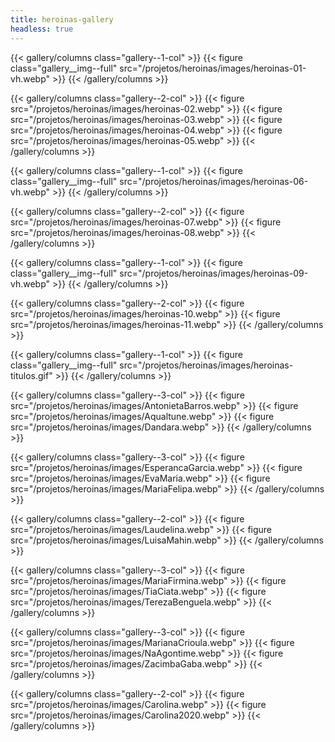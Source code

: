```yaml
---
title: heroinas-gallery
headless: true
---
```


{{< gallery/columns class="gallery--1-col" >}}
  {{< figure class="gallery__img--full" src="/projetos/heroinas/images/heroinas-01-vh.webp" >}}
{{< /gallery/columns >}}

{{< gallery/columns class="gallery--2-col" >}}
  {{< figure src="/projetos/heroinas/images/heroinas-02.webp" >}}
  {{< figure src="/projetos/heroinas/images/heroinas-03.webp" >}}
  {{< figure src="/projetos/heroinas/images/heroinas-04.webp" >}}
  {{< figure src="/projetos/heroinas/images/heroinas-05.webp" >}}
{{< /gallery/columns >}}

{{< gallery/columns class="gallery--1-col" >}}
  {{< figure class="gallery__img--full" src="/projetos/heroinas/images/heroinas-06-vh.webp" >}}
{{< /gallery/columns >}}

{{< gallery/columns class="gallery--2-col" >}}
  {{< figure src="/projetos/heroinas/images/heroinas-07.webp" >}}
  {{< figure src="/projetos/heroinas/images/heroinas-08.webp" >}}
{{< /gallery/columns >}}

{{< gallery/columns class="gallery--1-col" >}}
  {{< figure class="gallery__img--full" src="/projetos/heroinas/images/heroinas-09-vh.webp" >}}
{{< /gallery/columns >}}

{{< gallery/columns class="gallery--2-col" >}}
  {{< figure src="/projetos/heroinas/images/heroinas-10.webp" >}}
  {{< figure src="/projetos/heroinas/images/heroinas-11.webp" >}}
{{< /gallery/columns >}}

{{< gallery/columns class="gallery--1-col" >}}
  {{< figure class="gallery__img--full" src="/projetos/heroinas/images/heroinas-titulos.gif" >}}
{{< /gallery/columns >}}

{{< gallery/columns class="gallery--3-col" >}}
  {{< figure src="/projetos/heroinas/images/AntonietaBarros.webp" >}}
  {{< figure src="/projetos/heroinas/images/Aqualtune.webp" >}}
  {{< figure src="/projetos/heroinas/images/Dandara.webp" >}}
{{< /gallery/columns >}}


{{< gallery/columns class="gallery--3-col" >}}
  {{< figure src="/projetos/heroinas/images/EsperancaGarcia.webp" >}}
  {{< figure src="/projetos/heroinas/images/EvaMaria.webp" >}}
  {{< figure src="/projetos/heroinas/images/MariaFelipa.webp" >}}
{{< /gallery/columns >}}

{{< gallery/columns class="gallery--2-col" >}}
    {{< figure src="/projetos/heroinas/images/Laudelina.webp" >}}
  {{< figure src="/projetos/heroinas/images/LuisaMahin.webp" >}}
{{< /gallery/columns >}}

{{< gallery/columns class="gallery--3-col" >}}
    {{< figure src="/projetos/heroinas/images/MariaFirmina.webp" >}}
    {{< figure src="/projetos/heroinas/images/TiaCiata.webp" >}}
    {{< figure src="/projetos/heroinas/images/TerezaBenguela.webp" >}}
{{< /gallery/columns >}}

{{< gallery/columns class="gallery--3-col" >}}
  {{< figure src="/projetos/heroinas/images/MarianaCrioula.webp" >}}
  {{< figure src="/projetos/heroinas/images/NaAgontime.webp" >}}
  {{< figure src="/projetos/heroinas/images/ZacimbaGaba.webp" >}}
{{< /gallery/columns >}}

{{< gallery/columns class="gallery--2-col" >}}
  {{< figure src="/projetos/heroinas/images/Carolina.webp" >}}
  {{< figure src="/projetos/heroinas/images/Carolina2020.webp" >}}
{{< /gallery/columns >}}
